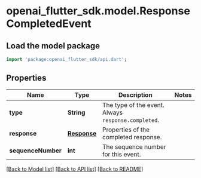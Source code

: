 # openai_flutter_sdk.model.ResponseCompletedEvent

## Load the model package
```dart
import 'package:openai_flutter_sdk/api.dart';
```

## Properties
Name | Type | Description | Notes
------------ | ------------- | ------------- | -------------
**type** | **String** | The type of the event. Always `response.completed`.  | 
**response** | [**Response**](Response.md) | Properties of the completed response.  | 
**sequenceNumber** | **int** | The sequence number for this event. | 

[[Back to Model list]](../README.md#documentation-for-models) [[Back to API list]](../README.md#documentation-for-api-endpoints) [[Back to README]](../README.md)


